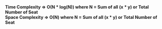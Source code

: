 **Time Complexity => O(N * log(N)) where N = Sum of all (x * y) or Total Number of Seat** <br/>
**Space Complexity => O(N) where N = Sum of all (x * y) or Total Number of Seat**
